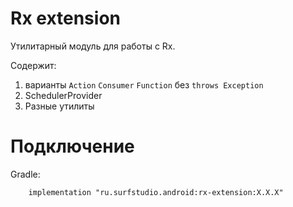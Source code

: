 # Rx extension
Утилитарный модуль для работы с Rx.

Содержит:
1. варианты `Action` `Consumer` `Function` без `throws Exception`
2. SchedulerProvider
3. Разные утилиты

# Подключение
Gradle:
```
    implementation "ru.surfstudio.android:rx-extension:X.X.X"
```